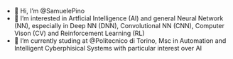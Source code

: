 - 👋 Hi, I’m @SamuelePino
- 👀 I’m interested in Artficial Intelligence (AI) and general Neural Network (NN), especially in Deep NN (DNN), 
     Convolutional NN (CNN), Computer Vison (CV) and Reinforcement Learning (RL)
- 🌱 I’m currently studing at @Politecnico di Torino, Msc in Automation and Intelligent Cyberphisical Systems with particular interest over AI

<!---
- 💞️ I’m looking to collaborate on ...
- 📫 How to reach me ...


SamuelePino/SamuelePino is a ✨ special ✨ repository because its `README.md` (this file) appears on your GitHub profile.
You can click the Preview link to take a look at your changes.
--->
